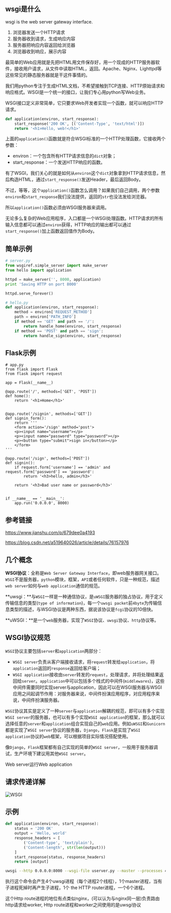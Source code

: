 ## wsgi是什么

wsgi is the web server gateway interface.

1. 浏览器发送一个HTTP请求
2. 服务器收到请求，生成响应内容
3. 服务器把响应内容返回给浏览器
4. 浏览器收到响应，展示内容

最简单的Web应用就是先把HTML用文件保存好，用一个现成的HTTP服务器软件，接收用户请求，从文件中读取HTML，返回。Apache、Nginx、Lighttpd等这些常见的静态服务器就是干这件事情的。

我们用python专注于生成HTML文档，不希望接触到TCP连接、HTTP原始请求和响应格式。WSGI是一个统一的接口，让我们专心用python写Web业务。

WSGI接口定义非常简单，它只要求Web开发者实现一个函数，就可以响应HTTP请求。

```python
def application(environ, start_response):
	start_response('200 OK', [('Content-Type', 'text/html')])
	return '<h1>Hello, web!</h1>'
```

上面的`application()`函数就是符合WSGI标准的一个HTTP处理函数，它接收两个参数：

- environ：一个包含所有HTTP请求信息的`dict`对象；
- start_response：一个发送HTTP响应的函数。

有了WSGI，我们关心的就是如何从`environ`这个`dict`对象拿到HTTP请求信息，然后构造HTML，通过`start_response()`发送Header，最后返回Body。

不过，等等，这个`application()`函数怎么调用？如果我们自己调用，两个参数`environ`和`start_response`我们没法提供，返回的`str`也没法发给浏览器。

所以`application()`函数必须由WSGI服务器来调用。



无论多么复杂的Web应用程序，入口都是一个WSGI处理函数。HTTP请求的所有输入信息都可以通过`environ`获得，HTTP响应的输出都可以通过`start_response()`加上函数返回值作为Body。

## 简单示例

```python
# server.py
from wsgiref.simple_server import make_server
from hello import application

httpd = make_server('', 8000, application)
print 'Saving HTTP on port 8000'

httpd.serve_forever()
```

```python
# hello.py
def application(environ, start_response):
    method = environ['REQUEST_METHOD']
    path = environ['PATH_INFO']
    if method == 'GET' and path == '/':
        return handle_home(environ, start_response)
    if method == 'POST' and path == 'sign':
        return handle_sign(environ, start_response)
```

## Flask示例

```pyton
# app.py
from flask import Flask
from flask import request 

app = Flask(__name__)

@app.route('/', methods=['GET', 'POST'])
def home():
    return '<h1>Home</h1>'


@app.route('/signin', methods=['GET'])
def signin_form():
    return '''
    <form action='/sign' method='post'>
    <p><input name="username"></p>
    <p><input name="password" type="password"></p>
    <p><button type="submit">sign in</button></p>
    </form>
'''

@app.route('/sign', methods=['POST'])
def signin():
    if request.form['username'] == 'admin' and request.form['password'] == 'password':
        return '<h3>hello, admin</h3>'

    return '<h3>Bad user name or password</h3>'


if __name__ == '__main__':
    app.run('0.0.0.0', 8000)
```

## 参考链接

https://www.jianshu.com/p/679dee0a4193

https://blog.csdn.net/a519640026/article/details/76157976

## 几个概念

**WSGI协议**：全称是`Web Server Gateway Interface`，即web服务器网关接口。`WSGI`不是服务器，`python`模块，框架，`API`或者任何软件，只是一种规范，描述`web server`如何与`web application`通信的规范。

**uwsgi：**与`WSGI`一样是一种通信协议，是`uWSGI`服务器的独占协议，用于定义传输信息的类型(`type of information`)，每一个`uwsgi packet`前`4byte`为传输信息类型的描述，与WSGI协议是两种东西，据说该协议是`fcgi`协议的10倍快。

**uWSGI：**是一个`web`服务器，实现了`WSGI`协议、`uwsgi`协议、`http`协议等。

## WSGI协议规范

`WSGI`协议主要包括`server`和`application`两部分：

- `WSGI server`负责从客户端接收请求，将`request`转发给`application`，将`application`返回的`response`返回给客户端；
- `WSGI application`接收由`server`转发的`request`，处理请求，并将处理结果返回给`server`。`application`中可以包括多个栈式的中间件(`middlewares`)，这些中间件需要同时实现server与application，因此可以在WSGI服务器与WSGI应用之间起调节作用：对服务器来说，中间件扮演应用程序，对应用程序来说，中间件扮演服务器。

`WSGI`协议其实是定义了一种`server`与`application`解耦的规范，即可以有多个实现`WSGI server`的服务器，也可以有多个实现`WSGI application`的框架，那么就可以选择任意的`server`和`application`组合实现自己的`web`应用。例如`uWSGI`和`Gunicorn`都是实现了`WSGI server`协议的服务器，`Django`，`Flask`是实现了`WSGI application`协议的`web`框架，可以根据项目实际情况搭配使用。

像`Django`，`Flask`框架都有自己实现的简单的`WSGI server`，一般用于服务器调试，生产环境下建议用其他`WSGI server`。

Web server运行Web application

## 请求传递详解

![WSGI](http://imgbox.com/mrbsG2Ts)

## 示例

```python
def application(environ, start_response):
    status = '200 OK'
    output = 'Hello, world'
    response_headers = [
        ('Content-type', 'text/plain'),
        ('Content-length', str(len(output)))
    ]
    start_response(status, response_headers)
    return [output]
```

```sh
uwsgi --http 0.0.0.0:8000 --wsgi-file userver.py --master --processes 4 --threads 2
```

执行这个命令会产生4个uwsgi进程（每个进程2个线程），1个master进程，当有子进程死掉时再产生子进程，1个 the HTTP router进程，一个6个进程。

这个Http route进程的地位有点类似nginx，(可以认为与nginx同一层)负责路由http请求给worker, Http route进程和worker之间使用的是uwsgi协议